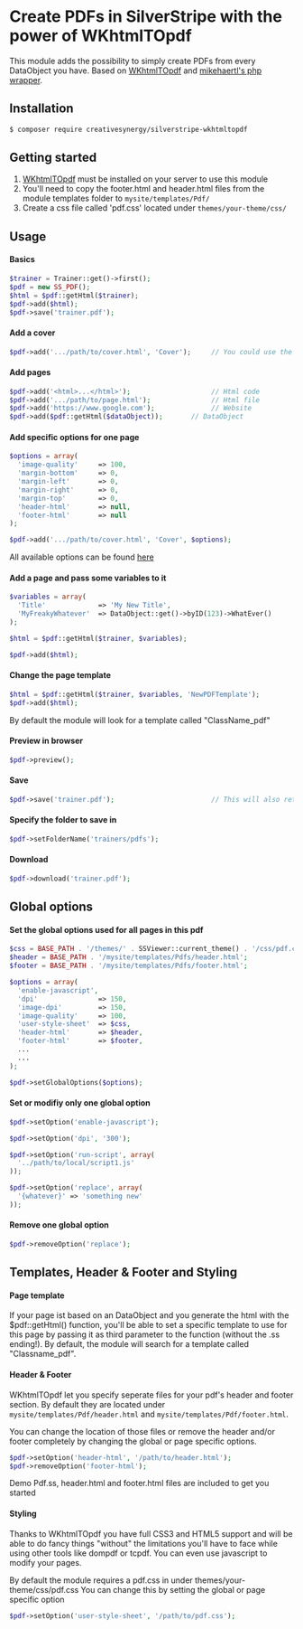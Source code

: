 # Create PDFs in SilverStripe with the power of WKhtmlTOpdf

This module adds the possibility to simply create PDFs from every DataObject you have. Based on [WKhtmlTOpdf](http://wkhtmltopdf.org/) and [mikehaertl's php wrapper](https://github.com/mikehaertl/phpwkhtmltopdf).

## Installation

``` sh
$ composer require creativesynergy/silverstripe-wkhtmltopdf
```

## Getting started
1. [WKhtmlTOpdf](http://wkhtmltopdf.org/) must be installed on your server to use this module
2. You'll need to copy the footer.html and header.html files from the module templates folder to ``mysite/templates/Pdf/``
3. Create a css file called 'pdf.css' located under ``themes/your-theme/css/``

## Usage

#### Basics
``` php
$trainer = Trainer::get()->first();
$pdf = new SS_PDF();
$html = $pdf::getHtml($trainer);
$pdf->add($html);
$pdf->save('trainer.pdf');
```

#### Add a cover
``` php
$pdf->add('.../path/to/cover.html', 'Cover');     // You could use the same inputs as listed under "Add pages"
```

#### Add pages
``` php
$pdf->add('<html>...</html>');                    // Html code
$pdf->add('.../path/to/page.html');               // Html file
$pdf->add('https://www.google.com');              // Website
$pdf->add($pdf::getHtml($dataObject));       // DataObject
```

#### Add specific options for one page
``` php
$options = array(
  'image-quality'     => 100,
  'margin-bottom'     => 0,
  'margin-left'       => 0,
  'margin-right'      => 0,
  'margin-top'        => 0,
  'header-html'       => null,
  'footer-html'       => null
);

$pdf->add('.../path/to/cover.html', 'Cover', $options);
```
All available options can be found [here](http://wkhtmltopdf.org/usage/wkhtmltopdf.txt)

#### Add a page and pass some variables to it
``` php
$variables = array(
  'Title'             => 'My New Title',
  'MyFreakyWhatever'  => DataObject::get()->byID(123)->WhatEver()
);

$html = $pdf::getHtml($trainer, $variables);

$pdf->add($html);
```

#### Change the page template
``` php
$html = $pdf::getHtml($trainer, $variables, 'NewPDFTemplate');
$pdf->add($html);
```
By default the module will look for a template called "ClassName_pdf"

#### Preview in browser
``` php
$pdf->preview();
```

#### Save
``` php
$pdf->save('trainer.pdf');                        // This will also return an file instance to work with
```

#### Specify the folder to save in
``` php
$pdf->setFolderName('trainers/pdfs');
```

#### Download
``` php
$pdf->download('trainer.pdf');
```

## Global options

#### Set the global options used for all pages in this pdf
``` php
$css = BASE_PATH . '/themes/' . SSViewer::current_theme() . '/css/pdf.css';
$header = BASE_PATH . '/mysite/templates/Pdfs/header.html';
$footer = BASE_PATH . '/mysite/templates/Pdfs/footer.html';

$options = array(
  'enable-javascript',
  'dpi'               => 150,
  'image-dpi'         => 150,
  'image-quality'     => 100,
  'user-style-sheet'  => $css,
  'header-html'       => $header,
  'footer-html'       => $footer,
  ...
  ...
);

$pdf->setGlobalOptions($options);
```

#### Set or modifiy only one global option
``` php
$pdf->setOption('enable-javascript');

$pdf->setOption('dpi', '300');

$pdf->setOption('run-script', array(
  '../path/to/local/script1.js'
));

$pdf->setOption('replace', array(
  '{whatever}' => 'something new'
));
```

#### Remove one global option
``` php
$pdf->removeOption('replace');
```

## Templates, Header & Footer and Styling

#### Page template
If your page ist based on an DataObject and you generate the html with the $pdf::getHtml() function, you'll be able to set a specific template to use for this page by passing it as third parameter to the function (without the .ss ending!). By default, the module will search for a template called "Classname_pdf".

#### Header & Footer
WKhtmlTOpdf let you specify seperate files for your pdf's header and footer section. By default they are located under ``mysite/templates/Pdf/header.html`` and ``mysite/templates/Pdf/footer.html``.

You can change the location of those files or remove the header and/or footer completely by changing the global or page specific options.

``` php
$pdf->setOption('header-html', '/path/to/header.html');
$pdf->removeOption('footer-html');
```

Demo Pdf.ss, header.html and footer.html files are included to get you started

#### Styling
Thanks to WKhtmlTOpdf you have full CSS3 and HTML5 support and will be able to do fancy things "without" the limitations you'll have to face while using other tools like dompdf or tcpdf. You can even use javascript to modify your pages.

By default the module requires a pdf.css in under themes/your-theme/css/pdf.css
You can change this by setting the global or page specific option

``` php
$pdf->setOption('user-style-sheet', '/path/to/pdf.css');
```
